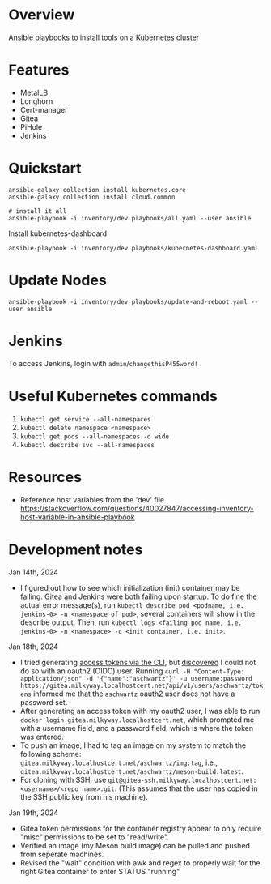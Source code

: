# Overview
Ansible playbooks to install tools on a Kubernetes cluster

# Features
- MetalLB
- Longhorn
- Cert-manager
- Gitea
- PiHole
- Jenkins

# Quickstart
```
ansible-galaxy collection install kubernetes.core
ansible-galaxy collection install cloud.common

# install it all
ansible-playbook -i inventory/dev playbooks/all.yaml --user ansible
```

Install kubernetes-dashboard
```
ansible-playbook -i inventory/dev playbooks/kubernetes-dashboard.yaml
```

# Update Nodes
```
ansible-playbook -i inventory/dev playbooks/update-and-reboot.yaml --user ansible
```

# Jenkins
To access Jenkins, login with `admin`/`changethisP455word!`

# Useful Kubernetes commands

1. `kubectl get service --all-namespaces`
2. `kubectl delete namespace <namespace>`
3. `kubectl get pods --all-namespaces -o wide`
4. `kubectl describe svc --all-namespaces`

# Resources

- Reference host variables from the 'dev' file https://stackoverflow.com/questions/40027847/accessing-inventory-host-variable-in-ansible-playbook

# Development notes

Jan 14th, 2024
- I figured out how to see which initialization (init) container may be failing.  Gitea and Jenkins were both failing upon startup.  To do fine the actual error message(s), run `kubectl describe pod <podname, i.e. jenkins-0> -n <namespace of pod>`, several containers will show in the describe output.  Then, run `kubectl logs <failing pod name, i.e. jenkins-0> -n <namespace> -c <init container, i.e. init>`.

Jan 18th, 2024
- I tried generating [access tokens via the CLI](https://docs.gitea.com/next/development/api-usage), but [discovered](https://github.com/go-gitea/gitea/issues/23382) I could not do so with an oauth2 (OIDC) user.  Running `curl -H "Content-Type: application/json" -d '{"name":"aschwartz"}' -u username:password https://gitea.milkyway.localhostcert.net/api/v1/users/aschwartz/tokens` informed me that the `aschwartz` oauth2 user does not have a password set.
- After generating an access token with my oauth2 user, I was able to run `docker login gitea.milkyway.localhostcert.net`, which prompted me with a username field, and a password field, which is where the token was entered.
- To push an image, I had to tag an image on my system to match the following scheme: `gitea.milkyway.localhostcert.net/aschwartz/img:tag`, i.e., `gitea.milkyway.localhostcert.net/aschwartz/meson-build:latest`.
- For cloning with SSH, use `git@gitea-ssh.milkyway.localhostcert.net:<username>/<repo name>.git`.  (This assumes that the user has copied in the SSH public key from his machine).

Jan 19th, 2024
- Gitea token permissions for the container registry appear to only require "misc" permissions to be set to "read/write".
- Verified an image (my Meson build image) can be pulled and pushed from seperate machines.
- Revised the "wait" condition with awk and regex to properly wait for the right Gitea container to enter STATUS "running"